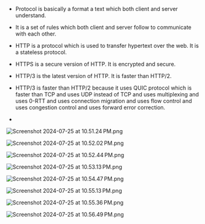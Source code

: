 
- Protocol is basically a format a text which both client and server understand. 
- It is a set of rules which both client and server follow to communicate with each other.

- HTTP is a protocol which is used to transfer hypertext over the web. It is a stateless protocol.
- HTTPS is a secure version of HTTP. It is encrypted and secure.
- HTTP/3 is the latest version of HTTP. It is faster than HTTP/2.

- HTTP/3 is faster than HTTP/2 because it uses QUIC protocol which is faster than TCP and uses UDP instead of TCP and uses multiplexing and uses 0-RTT and uses connection migration and uses flow control and uses congestion control and uses forward error correction.

- 
![Screenshot 2024-07-25 at 10.51.24 PM.png](images%2FScreenshot%202024-07-25%20at%2010.51.24%E2%80%AFPM.png)

![Screenshot 2024-07-25 at 10.52.02 PM.png](images%2FScreenshot%202024-07-25%20at%2010.52.02%E2%80%AFPM.png)

![Screenshot 2024-07-25 at 10.52.44 PM.png](images%2FScreenshot%202024-07-25%20at%2010.52.44%E2%80%AFPM.png)

![Screenshot 2024-07-25 at 10.53.13 PM.png](images%2FScreenshot%202024-07-25%20at%2010.53.13%E2%80%AFPM.png)

![Screenshot 2024-07-25 at 10.54.47 PM.png](images%2FScreenshot%202024-07-25%20at%2010.54.47%E2%80%AFPM.png)

![Screenshot 2024-07-25 at 10.55.13 PM.png](images%2FScreenshot%202024-07-25%20at%2010.55.13%E2%80%AFPM.png)


![Screenshot 2024-07-25 at 10.55.36 PM.png](images%2FScreenshot%202024-07-25%20at%2010.55.36%E2%80%AFPM.png)

![Screenshot 2024-07-25 at 10.56.49 PM.png](images%2FScreenshot%202024-07-25%20at%2010.56.49%E2%80%AFPM.png)





















